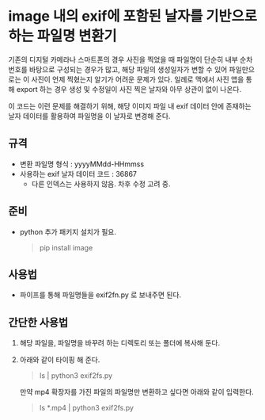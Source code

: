 # image 내의 exif에 포함된 날자를 기반으로 하는 파일명 변환기

기존의 디지털 카메라나 스마트폰의 경우 사진을 찍었을 때 파일명이 단순히 내부 순차번호를 바탕으로 구성되는 경우가 많고, 해당 파일의 생성일자가 변할 수 있어 파일만으로는 이 사진이 언제 찍혔는지 알기가 어려운 문제가 있다. 일례로 맥에서 사진 앱을 통해 export 하는 경우 생성 및 수정일이 사진 찍은 날자와 아무 상관이 없이 나온다.

이 코드는 이런 문제를 해결하기 위해, 해당 이미지 파일 내 exif 데이터 안에 존재하는 날자 데이터를 활용하여 파일명을 이 날자로 변경해 준다.

## 규격
* 변환 파일명 형식 : yyyyMMdd-HHmmss
* 사용하는 exif 날자 데이터 코드 : 36867
  * 다른 인덱스는 사용하지 않음. 차후 수정 고려 중.

## 준비
* python 추가 패키지 설치가 필요.
    > pip install image

## 사용법
* 파이프를 통해 파일명들을 exif2fn.py 로 보내주면 된다.

## 간단한 사용법
1. 해당 파일을, 파일명을 바꾸려 하는 디렉토리 또는 폴더에 복사해 둔다.
2. 아래와 같이 타이핑 해 준다.
    > ls | python3 exif2fs.py
   
    만약 mp4 확장자를 가진 파일의 파일명만 변환하고 싶다면 아래와 같이 입력한다.
    > ls *.mp4 | python3 exif2fs.py

